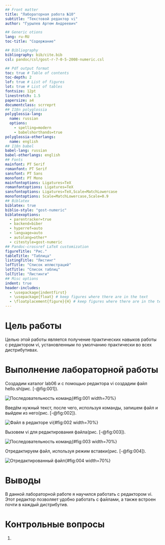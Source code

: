 ```yaml
---
## Front matter
title: "Лабораторная работа №10"
subtitle: "Текстовой редактор vi"
author: "Гурылев Артем Андреевич"

## Generic otions
lang: ru-RU
toc-title: "Содержание"

## Bibliography
bibliography: bib/cite.bib
csl: pandoc/csl/gost-r-7-0-5-2008-numeric.csl

## Pdf output format
toc: true # Table of contents
toc-depth: 2
lof: true # List of figures
lot: true # List of tables
fontsize: 12pt
linestretch: 1.5
papersize: a4
documentclass: scrreprt
## I18n polyglossia
polyglossia-lang:
  name: russian
  options:
	- spelling=modern
	- babelshorthands=true
polyglossia-otherlangs:
  name: english
## I18n babel
babel-lang: russian
babel-otherlangs: english
## Fonts
mainfont: PT Serif
romanfont: PT Serif
sansfont: PT Sans
monofont: PT Mono
mainfontoptions: Ligatures=TeX
romanfontoptions: Ligatures=TeX
sansfontoptions: Ligatures=TeX,Scale=MatchLowercase
monofontoptions: Scale=MatchLowercase,Scale=0.9
## Biblatex
biblatex: true
biblio-style: "gost-numeric"
biblatexoptions:
  - parentracker=true
  - backend=biber
  - hyperref=auto
  - language=auto
  - autolang=other*
  - citestyle=gost-numeric
## Pandoc-crossref LaTeX customization
figureTitle: "Рис."
tableTitle: "Таблица"
listingTitle: "Листинг"
lofTitle: "Список иллюстраций"
lotTitle: "Список таблиц"
lolTitle: "Листинги"
## Misc options
indent: true
header-includes:
  - \usepackage{indentfirst}
  - \usepackage{float} # keep figures where there are in the text
  - \floatplacement{figure}{H} # keep figures where there are in the text
---
```


# Цель работы

Целью этой работы является получение практических навыков работы с редактором vi, установленным по умолчанию практически во всех дистрибутивах.

# Выполнение лабораторной работы

Создадим каталог lab06 и с помощью редактора vi создадим файл hello.sh(рис. [-@fig:001]).

![Последовательность команд](image/2.png){#fig:001 width=70%}

Введём нужный текст, после чего, используя команды, запишем файл и выйдем из него(рис. [-@fig:002]).

![Файл в редакторе vi](image/1.png){#fig:002 width=70%}

Вызовем vi для редактирования файла(рис. [-@fig:003]).

![Последовательность команд](image/3.png){#fig:003 width=70%}

Отредактируем файл, используя режим вставки(рис. [-@fig:004]).

![Отредактированный файл](image/4.png){#fig:004 width=70%}

# Выводы

В данной лабораторной работе я научился работать с редактором vi. Этот редактор позволяет удобно работать с файлами, а также встроен почти в каждый дистрибутив.

# Контрольные вопросы

1.
